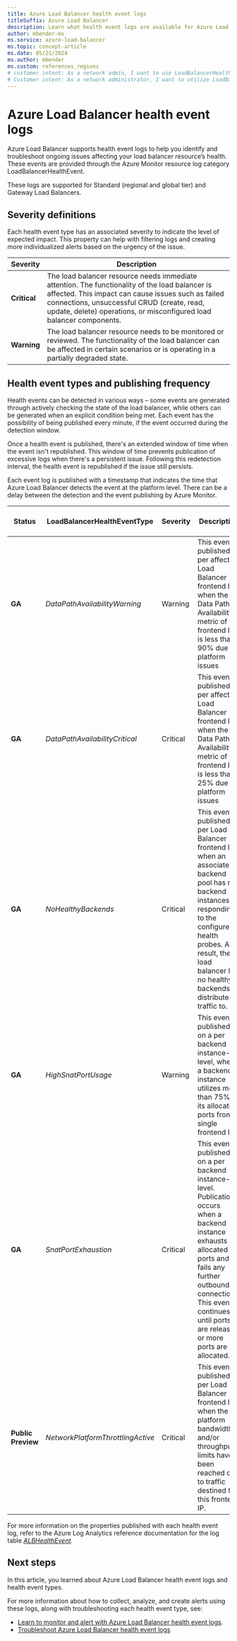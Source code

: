 ```yaml
---
title: Azure Load Balancer health event logs
titleSuffix: Azure Load Balancer
description: Learn what health event logs are available for Azure Load Balancer including severity definitions, health event types, and publishing frequency.
author: mbender-ms
ms.service: azure-load-balancer
ms.topic: concept-article
ms.date: 05/21/2024
ms.author: mbender
ms.custom: references_regions
# customer intent: As a network admin, I want to use LoadBalancerHealthEvent logs for Azure Load Balancer for monitoring and alerting so that I can identify and troubleshoot ongoing issues affecting my load balancer resource’s health.
# Customer intent: As a network administrator, I want to utilize LoadBalancerHealthEvent logs for Azure Load Balancer so that I can effectively monitor and troubleshoot the health of my load balancer resources to maintain optimal performance and reliability.
---
```


# Azure Load Balancer health event logs

Azure Load Balancer supports health event logs to help you identify and troubleshoot ongoing issues affecting your load balancer resource’s health. These events are provided through the Azure Monitor resource log category LoadBalancerHealthEvent.

These logs are supported for Standard (regional and global tier) and Gateway Load Balancers.

## Severity definitions 

Each health event type has an associated severity to indicate the level of expected impact. This property can help with filtering logs and creating more individualized alerts based on the urgency of the issue.  

| **Severity** | **Description** |
| --- | --- |
| **Critical** | The load balancer resource needs immediate attention. The functionality of the load balancer is affected. This impact can cause issues such as failed connections, unsuccessful CRUD (create, read, update, delete) operations, or misconfigured load balancer components. |
| **Warning** | The load balancer resource needs to be monitored or reviewed. The functionality of the load balancer can be affected in certain scenarios or is operating in a partially degraded state. |
 

## Health event types and publishing frequency 

Health events can be detected in various ways – some events are generated through actively checking the state of the load balancer, while others can be generated when an explicit condition being met. Each event has the possibility of being published every minute, if the event occurred during the detection window. 

Once a health event is published, there's an extended window of time when the event isn't republished. This window of time prevents publication of excessive logs when there's a persistent issue. Following this redetection interval, the health event is republished if the issue still persists.

Each event log is published with a timestamp that indicates the time that Azure Load Balancer detects the event at the platform level. There can be a delay between the detection and the event publishing by Azure Monitor.

| **Status** | **LoadBalancerHealthEventType** | **Severity** | **Description** | **Detection window** | **Re-detection interval** | **Supported properties** |
| --- | --- | --- | --- | --- | --- | --- |
| **GA** | *DataPathAvailabilityWarning* | Warning | This event is published per affected Load Balancer frontend IP, when the Data Path Availability metric of the frontend IP is less than 90% due to platform issues | 1 minute | 5 minutes | Frontend IP address, List of frontend ports associated with affected load balancing rules |
| **GA** | *DataPathAvailabilityCritical* | Critical | This event is published per affected Load Balancer frontend IP, when the Data Path Availability metric of the frontend IP is less than 25% due to platform issues | 1 minute | 5 minutes | Frontend IP address, List of frontend ports associated with affected load balancing rules |
| **GA** | *NoHealthyBackends* | Critical | This event is published per Load Balancer frontend IP, when an associated backend pool has no backend instances responding to the configured health probes. As a result, the load balancer has no healthy backends to distribute traffic to. | On-demand | 60 minutes | Frontend IP address, Pairwise list of protocol and frontend ports associated with affected load balancing rules |
| **GA** | *HighSnatPortUsage* | Warning | This event is published on a per backend instance-level, when a backend instance utilizes more than 75% of its allocated ports from a single frontend IP. | On-demand | 5 minutes | Backend IP address, Frontend IP address |
| **GA** | *SnatPortExhaustion* | Critical | This event is published on a per backend instance-level. Publication occurs when a backend instance exhausts all allocated ports and fails any further outbound connections. This event continues until ports are released or more ports are allocated. | On-demand | 5 minutes | Backend IP address, Frontend IP address |
| **Public Preview** | *NetworkPlatformThrottlingActive* | Critical | This event is published per Load Balancer frontend IP, when the platform bandwidth and/or throughput limits have been reached due to traffic destined to this frontend IP. | On-demand | 15 minutes | Frontend IP address |

For more information on the properties published with each health event log, refer to the Azure Log Analytics reference documentation for the log table [*ALBHealthEvent*](/azure/azure-monitor/reference/tables/albhealthevent).

## Next steps
In this article, you learned about Azure Load Balancer health event logs and health event types.

For more information about how to collect, analyze, and create alerts using these logs, along with troubleshooting each health event type, see:

- [Learn to monitor and alert with Azure Load Balancer health event logs](load-balancer-monitor-alert-health-event-logs.md).
- [Troubleshoot Azure Load Balancer health event logs](load-balancer-troubleshoot-health-event-logs.md)
